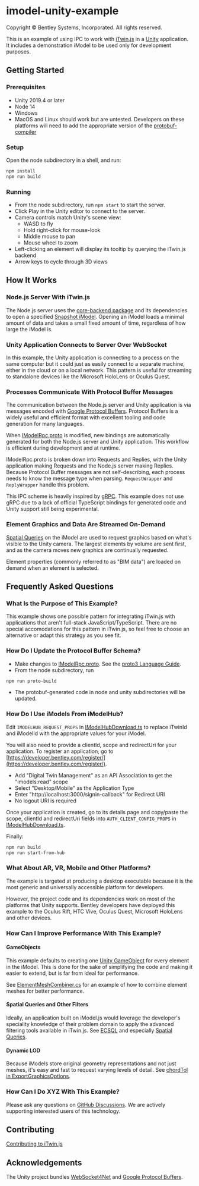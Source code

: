 # imodel-unity-example

Copyright © Bentley Systems, Incorporated. All rights reserved.

This is an example of using IPC to work with [iTwin.js](https://itwinjs.org/)
in a [Unity](https://unity.com/) application. It includes a demonstration iModel to be used only for
development purposes.

## Getting Started

### Prerequisites

- Unity 2019.4 or later
- Node 14
- Windows
- MacOS and Linux should work but are untested. Developers on these platforms will need to add the appropriate
  version of the [protobuf-compiler](https://developers.google.com/protocol-buffers/docs/downloads)

### Setup

Open the node subdirectory in a shell, and run:

```sh
npm install
npm run build
```

### Running

- From the node subdirectory, run `npm start` to start the server.
- Click Play in the Unity editor to connect to the server.
- Camera controls match Unity's scene view:
  - WASD to fly
  - Hold right-click for mouse-look
  - Middle mouse to pan
  - Mouse wheel to zoom
- Left-clicking an element will display its tooltip by querying the iTwin.js backend
- Arrow keys to cycle through 3D views

## How It Works

### Node.js Server With iTwin.js

The Node.js server uses the
[core-backend package](https://www.itwinjs.org/reference/core-backend/)
and its dependencies to open a specified
[Snapshot iModel](https://www.itwinjs.org/learning/backend/accessingimodels/).
Opening an iModel loads a minimal amount of data and takes a small fixed amount of time, regardless of
how large the iModel is.

### Unity Application Connects to Server Over WebSocket

In this example, the Unity application is connecting to a process on the same computer but it could
just as easily connect to a separate machine, either in the cloud or on a local network. This pattern
is useful for streaming to standalone devices like the Microsoft HoloLens or Oculus Quest.

### Processes Communicate With Protocol Buffer Messages

The communication between the Node.js server and Unity application is via messages encoded with
[Google Protocol Buffers](https://developers.google.com/protocol-buffers/docs/proto3).
Protocol Buffers is a widely useful and efficient format with excellent tooling and code generation
for many languages.

When [IModelRpc.proto](./node/IModelRpc.proto) is modified, new bindings are automatically generated
for both the Node.js server and Unity application. This workflow is efficient during development and
at runtime.

IModelRpc.proto is broken down into Requests and Replies, with the Unity application making Requests
and the Node.js server making Replies. Because Protocol Buffer messages are not self-describing, each
process needs to know the message type when parsing. `RequestWrapper` and `ReplyWrapper` handle this
problem.

This IPC scheme is heavily inspired by [gRPC](https://grpc.io/). This example does not use gRPC due
to a lack of official TypeScript bindings for generated code and Unity support still being experimental.

### Element Graphics and Data Are Streamed On-Demand

[Spatial Queries](https://www.itwinjs.org/learning/spatialqueries/) on the iModel are used to request
graphics based on what's visible to the Unity camera. The largest elements by volume are sent first, and
as the camera moves new graphics are continually requested.

Element properties (commonly referred to as "BIM data") are loaded on demand when an element is selected.

## Frequently Asked Questions

### What Is the Purpose of This Example?

This example shows one possible pattern for integrating iTwin.js with applications that
aren't full-stack JavaScript/TypeScript. There are no special accomodations for this pattern in
iTwin.js, so feel free to choose an alternative or adapt this strategy as you see fit.

### How Do I Update the Protocol Buffer Schema?

- Make changes to [IModelRpc.proto](./node/IModelRpc.proto).
  See the [proto3 Language Guide](https://developers.google.com/protocol-buffers/docs/proto3).
- From the node subdirectory, run

```sh
npm run proto-build
```

- The protobuf-generated code in node and unity subdirectories will be updated.

### How Do I Use iModels From iModelHub?

Edit `IMODELHUB_REQUEST_PROPS` in [IModelHubDownload.ts](./node/src/IModelHubDownload.ts) to replace iTwinId
and iModelId with the appropriate values for your iModel.

You will also need to provide a clientId, scope and redirectUri for your application. To register an application,
go to [https://developer.bentley.com/register/](https://developer.bentley.com/register/).

- Add "Digital Twin Management" as an API Association to get the "imodels:read" scope
- Select "Desktop/Mobile" as the Application Type
- Enter "http://localhost:3000/signin-callback" for Redirect URI
- No logout URI is required

Once your application is created, go to its details page and copy/paste the scope, clientId and redirectUri fields
into `AUTH_CLIENT_CONFIG_PROPS` in [IModelHubDownload.ts](./node/src/IModelHubDownload.ts).

Finally:

```sh
npm run build
npm run start-from-hub
```

### What About AR, VR, Mobile and Other Platforms?

The example is targeted at producing a desktop executable because it is the most generic and universally
accessible platform for developers.

However, the project code and its dependencies work on most of the platforms that Unity supports. Bentley
developers have deployed this example to the Oculus Rift, HTC Vive, Oculus Quest, Microsoft HoloLens and other
devices.

### How Can I Improve Performance With This Example?

#### GameObjects

This example defaults to creating one [Unity GameObject](https://docs.unity3d.com/Manual/class-GameObject.html)
for every element in the iModel. This is done for the sake of simplifying the code and making it easier to
extend, but is far from ideal for performance.

See [ElementMeshCombiner.cs](./unity/Assets/Bentley/Scripts/ElementMeshCombiner.cs) for an
example of how to combine element meshes for better performance.

#### Spatial Queries and Other Filters

Ideally, an application built on iModel.js would leverage the developer's speciality knowledge of their problem
domain to apply the advanced filtering tools available in iTwin.js. See [ECSQL](https://www.itwinjs.org/learning/ecsql/)
and especially [Spatial Queries](https://www.itwinjs.org/learning/spatialqueries/).

#### Dynamic LOD

Because iModels store original geometry representations and not just meshes, it's easy and fast to request varying levels of detail.
See [chordTol in ExportGraphicsOptions](https://www.itwinjs.org/reference/core-backend/imodels/exportgraphicsoptions/).

### How Can I Do XYZ With This Example?

Please ask any questions on [GitHub Discussions](https://github.com/iTwin/itwinjs-core/discussions).
We are actively supporting interested users of this technology.

## Contributing

[Contributing to iTwin.js](https://github.com/iTwin/itwinjs-core/blob/master/CONTRIBUTING.md)

## Acknowledgements

The Unity project bundles [WebSocket4Net](https://github.com/kerryjiang/WebSocket4Net) and
[Google Protocol Buffers](https://developers.google.com/protocol-buffers).
